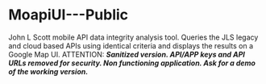 # MoapiUI---Public
John L Scott mobile API data integrity analysis tool. Queries the JLS legacy and cloud based APIs using identical criteria and displays the results on a Google Map UI. ATTENTION: ***Sanitized version. API/APP keys and API URLs removed for security. Non functioning application. Ask for a demo of the working version.***
